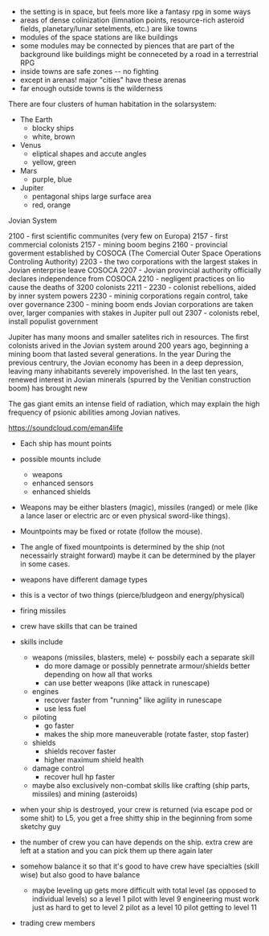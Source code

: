 - the setting is in space, but feels more like a fantasy rpg in some ways
- areas of dense colinization (limnation points, resource-rich asteroid fields,
  planetary/lunar setelments, etc.) are like towns
- modules of the space stations are like buildings
- some modules may be connected by piences that are part of the background
  like buildings might be conneceted by a road in a terrestrial RPG
- inside towns are safe zones -- no fighting
- except in arenas! major "cities" have these arenas
- far enough outside towns is the wilderness

There are four clusters of human habitation in the solarsystem:
  - The Earth 
    - blocky ships
    - white, brown
  - Venus
    - eliptical shapes and accute angles
    - yellow, green
  - Mars
    - purple, blue
  - Jupiter
    - pentagonal ships large surface area
    - red, orange


Jovian System

2100 - first scientific communites (very few on Europa)
2157 - first commercial colonists 
2157 - mining boom begins
2160 - provincial goverment established by COSOCA (The Comercial Outer Space 
       Operations Controling Authority)
2203 - the two corporations with the largest stakes in Jovian enterprise
       leave COSOCA
2207 - Jovian provincial authority officially declares independence from
       COSOCA
2210 - negligent practices on Iio cause the deaths of 3200 colonists
2211 - 2230 - colonist rebellions, aided by inner system powers
2230 - mininig corporations regain control, take over governance
2300 - mining boom ends Jovian corporations are taken over, larger companies
       with stakes in Jupiter pull out
2307 - colonists rebel, install populist government

Jupiter has many moons and smaller satelites rich in resources. The first
colonists arived in the Jovian system around 200 years ago, beginning a mining
boom that lasted several generations. In the year 
During the previous centrury, the Jovian 
economy has been in a deep depression, leaving many inhabitants severely 
impoverished. In the last ten years, renewed interest in Jovian minerals 
(spurred by the Venitian construction boom) has brought new 

The gas giant emits an intense field of radiation, which may explain the high 
frequency of psionic abilities among Jovian natives. 

https://soundcloud.com/eman4life

- Each ship has mount points
- possible mounts include
  - weapons 
  - enhanced sensors
  - enhanced shields
- Weapons may be either blasters (magic), missiles (ranged) or  mele (like a lance
  laser or electric arc or even physical sword-like things).
- Mountpoints may be fixed or rotate (follow the mouse).
- The angle of fixed mountpoints is determined by the ship (not necessairly 
  straight forward) maybe it can be determined by the player in some cases.

- weapons have different damage types
- this is a vector of two things (pierce/bludgeon and energy/physical)
- firing missiles 

- crew have skills that can be trained
- skills include
  - weapons (missiles, blasters, mele) <- possbily  each a separate skill
    - do more damage or possibly pennetrate armour/shields better depending on
      how all that works
    - can use better weapons (like attack in runescape)
  - engines 
    - recover faster from "running" like agility in runescape
    - use less fuel
  - piloting
    - go faster
    - makes the ship more maneuverable (rotate faster, stop faster)
  - shields
    - shields recover faster
    - higher maximum shield health
  - damage control
    - recover hull hp faster
  - maybe also exclusively non-combat skills like crafting (ship parts, missiles)
    and mining (asteroids)
- when your ship is destroyed, your crew is returned (via escape pod or some
  shit) to L5, you get a free shitty ship in the beginning from some sketchy guy
- the number of crew you can have depends on the ship. extra crew are left at a
  station and you can pick them up there again later
- somehow balance it so that it's good to have crew have specialties (skill wise)
  but also good to have balance
  - maybe leveling up gets more difficult with total level (as opposed to 
    individual levels) so a level 1 pilot with level 9 engineering must work just
    as hard to get to level 2 pilot as a level 10 pilot getting to level 11
- trading crew members
 
